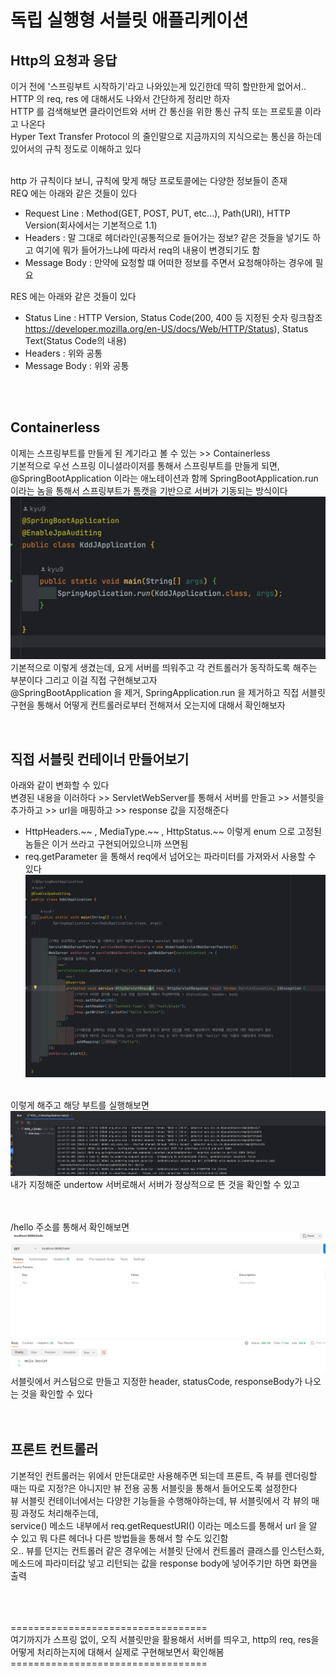 # 독립 실행형 서블릿 애플리케이션

## Http의 요청과 응답
이거 전에 '스프링부트 시작하기'라고 나와있는게 있긴한데 딱히 할만한게 없어서.. <br>
HTTP 의 req, res 에 대해서도 나와서 간단하게 정리만 하자 <br>
HTTP 를 검색해보면 클라이언트와 서버 간 통신을 위한 통신 규칙 또는 프로토콜 이라고 나온다 <br>
Hyper Text Transfer Protocol 의 줄인말으로 지금까지의 지식으로는 통신을 하는데 있어서의 규칙 정도로 이해하고 있다 <br>
<br>

http 가 규칙이다 보니, 규칙에 맞게 해당 프로토콜에는 다양한 정보들이 존재 <br>
REQ 에는 아래와 같은 것들이 있다 
- Request Line : Method(GET, POST, PUT, etc...), Path(URI), HTTP Version(회사에서는 기본적으로 1.1) 
- Headers : 말 그대로 헤더라인(공통적으로 들어가는 정보? 같은 것들을 넣기도 하고 여기에 뭐가 들어가느냐에 따라서 req의 내용이 변경되기도 함
- Message Body : 만약에 요청할 떄 어떠한 정보를 주면서 요청해야하는 경우에 필요

RES 에는 아래와 같은 것들이 있다
- Status Line : HTTP Version, Status Code(200, 400 등 지정된 숫자 링크참조 https://developer.mozilla.org/en-US/docs/Web/HTTP/Status), Status Text(Status Code의 내용)
- Headers : 위와 공통
- Message Body : 위와 공통

<br><br>


## Containerless 
이제는 스프링부트를 만들게 된 계기라고 볼 수 있는 >> Containerless <br>
기본적으로 우선 스프링 이니셜라이저를 통해서 스프링부트를 만들게 되면, @SpringBootApplication 이라는 애노테이션과 함께 SpringBootApplication.run 이라는 놈을 통해서 스프링부트가 톰캣을 기반으로 서버가 기동되는 방식이다 <br>
![img.png](img/chap2_1.png)
기본적으로 이렇게 생겼는데, 요게 서버를 띄워주고 각 컨트롤러가 동작하도록 해주는 부분이다 그리고 이걸 직접 구현해보고자 <br>
@SpringBootApplication 을 제거, SpringApplication.run 을 제거하고 직접 서블릿 구현을 통해서 어떻게 컨트롤러로부터 전해져서 오는지에 대해서 확인해보자 <br>

<br>

## 직접 서블릿 컨테이너 만들어보기
아래와 같이 변화할 수 있다 <br>
변경된 내용을 이러하다 >> ServletWebServer를 통해서 서버를 만들고 >> 서블릿을 추가하고 >> url을 매핑하고 >> response 값을 지정해준다
+ HttpHeaders.~~ , MediaType.~~ , HttpStatus.~~ 이렇게 enum 으로 고정된 놈들은 이거 쓰라고 구현되어있으니까 쓰면됨
+ req.getParameter 을 통해서 req에서 넘어오는 파라미터를 가져와서 사용할 수 있다 
![img.png](img/chap2_2.png)
<br><br>

이렇게 해주고 해당 부트를 실행해보면 
![img_1.png](img/chap2_3.png)
내가 지정해준 undertow 서버로해서 서버가 정상적으로 뜬 것을 확인할 수 있고 <br>
<br><br>

/hello 주소를 통해서 확인해보면 
![img_2.png](img/chapr2_4.png)
서블릿에서 커스텀으로 만들고 지정한 header, statusCode, responseBody가 나오는 것을 확인할 수 있다 <br><br>
<br>

## 프론트 컨트롤러 
기본적인 컨트롤러는 위에서 만든대로만 사용해주면 되는데 프론트, 즉 뷰를 렌더링할 때는 따로 지정?은 아니지만 뷰 전용 공통 서블릿을 통해서 들어오도록 설정한다 <br>
뷰 서블릿 컨테이너에서는 다양한 기능들을 수행해야하는데, 뷰 서블릿에서 각 뷰의 매핑 과정도 처리해주는데, <br>
service() 메소드 내부에서 req.getRequestURI() 이라는 메소드를 통해서 url 을 알 수 있고 뭐 다른 헤더나 다른 방법들을 통해서 할 수도 있긴함 <br>
오.. 뷰를 던지는 컨트롤러 같은 경우에는 서블릿 단에서 컨트롤러 클래스를 인스턴스화, 메소드에 파라미터값 넣고 리턴되는 값을 response body에 넣어주기만 하면 화면을 출력 <br>
<br><br><br>


================================== <br>
여기까지가 스프링 없이, 오직 서블릿만을 활용해서 서버를 띄우고, http의 req, res을 어떻게 처리하는지에 대해서 실제로 구현해보면서 확인해봄 <br>
================================== <br>
<br><br> 


<br><br><br><br><br><br><br><br><br><br>